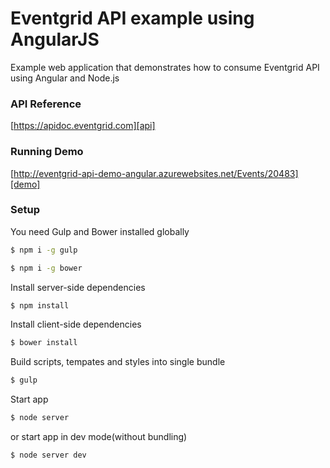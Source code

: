 # Eventgrid API example using AngularJS
Example web application that demonstrates how to consume Eventgrid API using Angular and Node.js

### API Reference

[https://apidoc.eventgrid.com][api]

### Running Demo

[http://eventgrid-api-demo-angular.azurewebsites.net/Events/20483][demo]

### Setup

You need Gulp and Bower installed globally

```sh
$ npm i -g gulp
```

```sh
$ npm i -g bower
```

Install server-side dependencies

```sh
$ npm install
```

Install client-side dependencies

```sh
$ bower install
```

Build scripts, tempates and styles into single bundle

```sh
$ gulp
```

Start app

```sh
$ node server
```

or start app in dev mode(without bundling)

```sh
$ node server dev
```


[demo]: <http://eventgrid-ki88.rhcloud.com/Events/21285>
[api]: <https://apidoc.eventgrid.com/>
